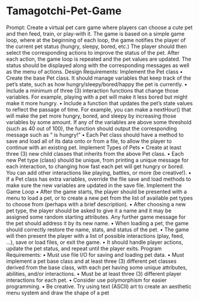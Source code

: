 # Tamagotchi-Pet-Game

Prompt:
Create a virtual pet care game where players can choose a cute pet and then feed, train, or play-with
it. The game is based on a simple game loop, where at the beginning of each loop, the game
notifies the player of the current pet status (hungry, sleepy, bored, etc.) The player should then
select the corresponding actions to improve the status of the pet. After each action, the game loop
is repeated and the pet values are updated. The status should be displayed along with the
corresponding messages as well as the menu of actions.
Design Requirements:
Implement the Pet class
• Create the base Pet class. It should manage variables that keep track of the pet’s state, such as
how hungry/sleepy/bored/happy the pet is currently.
• Include a minimum of three (3) interaction functions that change those variables. For example,
playing with a pet will make it less bored but might make it more hungry.
• Include a function that updates the pet’s state values to reflect the passage of time. For
example, you can make a nextHour() that will make the pet more hungry, bored, and sleepy by
increasing those variables by some amount. If any of the variables are above some threshold
(such as 40 out of 100), the function should output the corresponding message such as “<Pet
name> is hungry!”
• Each Pet class should have a method to save and load all of its data onto or from a file, to allow
the player to continue with an existing pet.
Implement Types of Pets
• Create at least three (3) new child classes that inherits from the above Pet class.
• Each new Pet type (class) should be unique, from printing a unique message for each
interaction, to changing how fast each pet will get hungry or bored. You can add other
interactions like playing, battles, or more (be creative!).
• If a Pet class has extra variables, override the file save and load methods to make sure the new
variables are updated in the save file.
Implement the Game Loop
• After the game starts, the player should be presented with a menu to load a pet, or to create a
new pet from the list of available pet types to choose from (perhaps with a brief description).
• After choosing a new pet type, the player should be asked to give it a name and it may be
assigned some random starting attributes. Any further game message for the pet should address it
by its new name.
• When loading a pet, the game should correctly restore the name, stats, and status of the pet.
• The game will then present the player with a list of possible interactions (play, feed, ...), save
or load files, or exit the game.
• It should handle player actions, update the pet status, and repeat until the player exits.
Program Requirements:
• Must use file I/O for saving and loading pet data.
• Must implement a pet base class and at least three (3) different pet classes derived from the base
class, with each pet having some unique attributes, abilities, and/or interactions.
• Must be at least three (3) different player interactions for each pet.
• Consider use polymorphism for easier programming.
• Be creative. Try using text (ASCII) art to create an aesthetic menu system and draw the shape
of a pet
